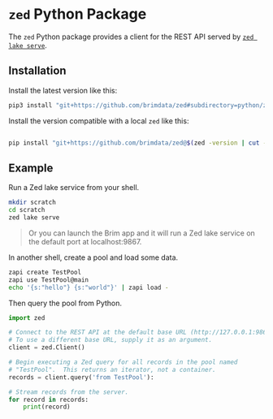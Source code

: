 # `zed` Python Package

The `zed` Python package provides a client for the REST API served by
[`zed lake serve`](../../cmd/zed/lake#serve).

## Installation

Install the latest version like this:
```sh
pip3 install "git+https://github.com/brimdata/zed#subdirectory=python/zed"
```

Install the version compatible with a local `zed` like this:
```sh

pip install "git+https://github.com/brimdata/zed@$(zed -version | cut -d ' ' -f 2)#subdirectory=python/zed"
```

## Example

Run a Zed lake service from your shell.
```sh
mkdir scratch
cd scratch
zed lake serve
```
> Or you can launch the Brim app and it will run a Zed lake service
> on the default port at localhost:9867.

In another shell, create a pool and load some data.
```sh
zapi create TestPool
zapi use TestPool@main
echo '{s:"hello"} {s:"world"}' | zapi load -
```

Then query the pool from Python.
```python
import zed

# Connect to the REST API at the default base URL (http://127.0.0.1:9867).
# To use a different base URL, supply it as an argument.
client = zed.Client()

# Begin executing a Zed query for all records in the pool named
# "TestPool".  This returns an iterator, not a container.
records = client.query('from TestPool'):

# Stream records from the server.
for record in records:
    print(record)
```
